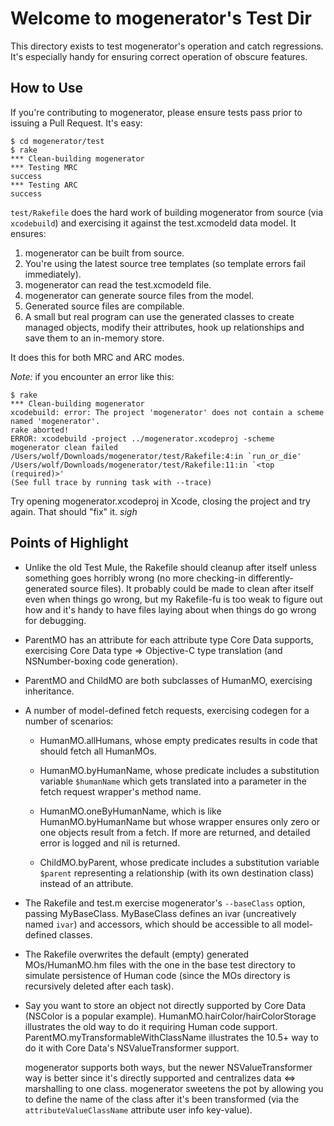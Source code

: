 Welcome to mogenerator's Test Dir
=================================

This directory exists to test mogenerator's operation and catch regressions. It's especially handy for ensuring correct operation of obscure features.

How to Use
----------

If you're contributing to mogenerator, please ensure tests pass prior to issuing a Pull Request. It's easy:

	$ cd mogenerator/test
	$ rake
	*** Clean-building mogenerator
	*** Testing MRC
	success
	*** Testing ARC
	success

`test/Rakefile` does the hard work of building mogenerator from source (via `xcodebuild`) and exercising it against the test.xcmodeld data model. It ensures:

1. mogenerator can be built from source.
2. You're using the latest source tree templates (so template errors fail immediately).
3. mogenerator can read the test.xcmodeld file.
4. mogenerator can generate source files from the model.
5. Generated source files are compilable.
6. A small but real program can use the generated classes to create managed objects, modify their attributes, hook up relationships and save them to an in-memory store.

It does this for both MRC and ARC modes.

*Note:* if you encounter an error like this:

	$ rake
	*** Clean-building mogenerator
	xcodebuild: error: The project 'mogenerator' does not contain a scheme named 'mogenerator'.
	rake aborted!
	ERROR: xcodebuild -project ../mogenerator.xcodeproj -scheme mogenerator clean failed
	/Users/wolf/Downloads/mogenerator/test/Rakefile:4:in `run_or_die'
	/Users/wolf/Downloads/mogenerator/test/Rakefile:11:in `<top (required)>'
	(See full trace by running task with --trace)

Try opening mogenerator.xcodeproj in Xcode, closing the project and try again. That should "fix" it. *sigh*

Points of Highlight
-------------------

* Unlike the old Test Mule, the Rakefile should cleanup after itself unless something goes horribly wrong (no more checking-in differently-generated source files). It probably could be made to clean after itself even when things go wrong, but my Rakefile-fu is too weak to figure out how and it's handy to have files laying about when things do go wrong for debugging.

* ParentMO has an attribute for each attribute type Core Data supports, exercising Core Data type => Objective-C type translation (and NSNumber-boxing code generation).

* ParentMO and ChildMO are both subclasses of HumanMO, exercising inheritance.

* A number of model-defined fetch requests, exercising codegen for a number of scenarios:

	* HumanMO.allHumans, whose empty predicates results in code that should fetch all HumanMOs.

	* HumanMO.byHumanName, whose predicate includes a substitution variable `$humanName` which gets translated into a parameter in the fetch request wrapper's method name.

	* HumanMO.oneByHumanName, which is like HumanMO.byHumanName but whose wrapper ensures only zero or one objects result from a fetch. If more are returned, and detailed error is logged and nil is returned.

	* ChildMO.byParent, whose predicate includes a substitution variable `$parent` representing a relationship (with its own destination class) instead of an attribute.

* The Rakefile and test.m exercise mogenerator's `--baseClass` option, passing MyBaseClass. MyBaseClass defines an ivar (uncreatively named `ivar`) and accessors, which should be accessible to all model-defined classes.

* The Rakefile overwrites the default (empty) generated MOs/HumanMO.hm files with the one in the base test directory to simulate persistence of Human code (since the MOs directory is recursively deleted after each task).

* Say you want to store an object not directly supported by Core Data (NSColor is a popular example). HumanMO.hairColor/hairColorStorage illustrates the old way to do it requiring Human code support. ParentMO.myTransformableWithClassName illustrates the 10.5+ way to do it with Core Data's NSValueTransformer support.

  mogenerator supports both ways, but the newer NSValueTransformer way is better since it's directly supported and centralizes data <=> marshalling to one class. mogenerator sweetens the pot by allowing you to define the name of the class after it's been transformed (via the `attributeValueClassName` attribute user info key-value).